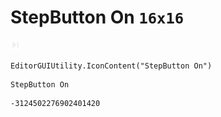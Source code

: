 # StepButton On `16x16`
<img src="/img/StepButton%20On.png" width=16 height=16>

``` CSharp
EditorGUIUtility.IconContent("StepButton On")
```
```
StepButton On
```
```
-3124502276902401420
```
